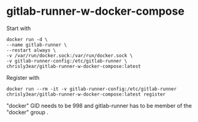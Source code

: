 # gitlab-runner-w-docker-compose

Start with

    docker run -d \
    --name gitlab-runner \
    --restart always \
    -v /var/run/docker.sock:/var/run/docker.sock \
    -v gitlab-runner-config:/etc/gitlab-runner \
    chrisly3ear/gitlab-runner-w-docker-compose:latest

Register with

    docker run --rm -it -v gitlab-runner-config:/etc/gitlab-runner chrisly3ear/gitlab-runner-w-docker-compose:latest register
    
"docker" GID needs to be 998 and gitlab-runner has to be member of the "docker" group
 .

